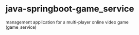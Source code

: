 # java-springboot-game_service
management application for a multi-player online video game (game_service)
